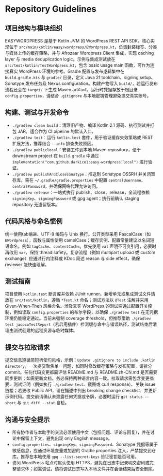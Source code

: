 # Repository Guidelines

## 项目结构与模块组织
EASYWORDPRESS 是基于 Kotlin JVM 的 WordPress REST API SDK。核心实现位于 `src/main/kotlin/easy/wordpress/EWordpress.kt`，负责封装标签、分类与媒体上传的缓存策略，并与 Afrozaar Wordpress Client 集成，实现 caching layer 与 media deduplication logic。示例与集成测试放在 `src/test/kotlin/TestWordpress.kt`，包含 basic usage main 函数，可作为连接真实 WordPress 环境的参考。Gradle 配置与发布逻辑集中在 `build.gradle.kts` 与 `gradle/` 目录，定义 Java 21 toolchain、signing setup、Sonatype 发布任务及 Nexus configuration。构建产物写入 `build/`，若运行发布流程还会在 `target/` 下生成 Maven artifact。运行时凭据存放于根目录 `config.properties`，请结合 `.gitignore` 与本地密钥管理避免提交真实账号。

## 构建、测试与开发命令
- `./gradlew clean build`：清理旧产物、编译 Kotlin 2.1 源码、执行测试并打包 JAR，适合作为 CI pipeline 的默认入口。
- `./gradlew test`：运行 `kotlin.test` 套件，用于验证缓存失效策略或 REST 扩展方法，推荐结合 `--info` 排查失败原因。
- `./gradlew publiclocal`：安装工件到本地 Maven repository，便于 downstream project 在 `build.gradle` 中通过 `implementation("com.github.darkice1:easy-wordpress:local")` 进行验证。
- `./gradlew publishAndCloseSonatype`：推送到 Sonatype OSSRH 并关闭暂存库，需在 `~/.gradle/gradle.properties` 中配置 `centralUsername`、`centralPassword`，并确保网络代理允许访问。
- `./gradlew release`：一站式执行 publish、close、release，全流程依赖 `signingKey`、`signingPassword` 或 gpg agent；执行前确认 staging repository 无遗留版本。

## 代码风格与命名惯例
统一使用tab缩进、UTF-8 编码与 Unix 换行。公开类型采用 PascalCase（如 `EWordpress`），函数与属性使用 camelCase；缓存实例、配置常量建议以名词短语命名，例如 `tagCache`、`contentCache`。优先使用 `val` 声明不可变引用，必要时再改用 `var`，保持 thread safety。复杂流程（例如 multipart upload 或 custom exchange）应通过行内注释或 KDoc 简述 reason 与 side effect，确保 reviewer 能快速理解。

## 测试指南
项目使用 `kotlin.test` 断言库并依赖 JUnit runner。新增单元或集成测试文件请放在 `src/test/kotlin`，遵循 `*Test.kt` 命名；测试方法以 `@Test` 注解并采用 Given-When-Then 风格命名。涉及真实 WordPress 的测试需通过配置开关控制，例如读取 `config.properties` 的布尔字段，以确保 `./gradlew test` 在无凭据环境仍能稳定通过。当前未强制 coverage threshold，但推荐借助 `./gradlew test jacocoTestReport`（若启用插件）检测缓存命中与错误路径，测试结束后清理由测试创建的远程资源与临时媒体。

## 提交与拉取请求
提交信息遵循简短祈使句风格，示例：`Update .gitignore to include .kotlin directory`。一次提交聚焦单一问题，如同时修改缓存策略与发布配置，请拆分 commit。任何代码变更都需评估 README.md 与 README.zh-CN.md 是否需要同步更新；如需更新文档，务必保持两种语言内容一致。拉取请求需包含变更摘要、测试证明（例如执行 `./gradlew test`、截图或 curl response）、关联 issue 链接；若更改 Public API，请在描述中列出 breaking change checklist，并更新示例代码。提交前请确认未泄露任何凭据或令牌，必要时运行 `git status --short` 与 `git diff --stat` 自检。

## 沟通与安全提示
- 所有协作者与本助手的交流必须使用中文（包括问题、评论与回复），并在讨论中保留上下文，避免出现 only English message。
- `config.properties`、`signingKey`、`signingPassword`、Sonatype 凭据等属于敏感信息，应通过环境变量或加密的 Gradle properties 注入，严禁提交到仓库。推荐在本地使用 `gpg --list-secret-keys` 验证密钥是否可用。
- 访问 WordPress 站点时默认使用 HTTPS，避免在日志中记录明文密码或完整请求体；如需调试，请将调试日志写入本地文件并在会话结束后安全删除。
